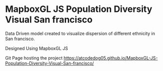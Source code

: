 # MapboxGL JS Population Diversity Visual San francisco

Data Driven model created to visualize dispersion of different ethnicity in San francisco.

Designed Using MapboxGL JS 

Git Page hosting the project https://atcodedog05.github.io/MapboxGL-JS-Population-Diversity-Visual-San-francisco/

